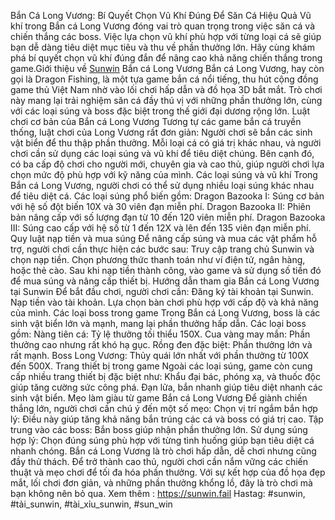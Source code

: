 Bắn Cá Long Vương: Bí Quyết Chọn Vũ Khí Đúng Để Săn Cá Hiệu Quả 
Vũ khí trong Bắn cá Long Vương đóng vai trò quan trọng trong việc săn cá và chiến thắng các boss. Việc lựa chọn vũ khí phù hợp với từng loại cá sẽ giúp bạn dễ dàng tiêu diệt mục tiêu và thu về phần thưởng lớn. Hãy cùng khám phá bí quyết chọn vũ khí đúng đắn để nâng cao khả năng chiến thắng trong game.Giới thiệu về [Sunwin](https://sunwin.fail) Bắn cá Long Vương Bắn cá Long Vương, hay còn gọi là Dragon Fishing, là một tựa game bắn cá nổi tiếng, thu hút cộng đồng game thủ Việt Nam nhờ vào lối chơi hấp dẫn và đồ họa 3D bắt mắt. Trò chơi này mang lại trải nghiệm săn cá đầy thú vị với những phần thưởng lớn, cùng với các loại súng và boss đặc biệt trong thế giới đại dương rộng lớn.
Luật chơi cơ bản của Bắn cá Long Vương Tương tự các game bắn cá truyền thống, luật chơi của Long Vương rất đơn giản: Người chơi sẽ bắn các sinh vật biển để thu thập phần thưởng. Mỗi loại cá có giá trị khác nhau, và người chơi cần sử dụng các loại súng và vũ khí để tiêu diệt chúng. Bên cạnh đó, có ba cấp độ chơi cho người mới, chuyên gia và cao thủ, giúp người chơi lựa chọn mức độ phù hợp với kỹ năng của mình.
Các loại súng và vũ khí Trong Bắn cá Long Vương, người chơi có thể sử dụng nhiều loại súng khác nhau để tiêu diệt cá. Các loại súng phổ biến gồm:
Dragon Bazooka I: Súng cơ bản với hệ số đột biến 10X và 30 viên đạn miễn phí.
Dragon Bazooka II: Phiên bản nâng cấp với số lượng đạn từ 10 đến 120 viên miễn phí.
Dragon Bazooka III: Súng cao cấp với hệ số từ 1 đến 12X và lên đến 135 viên đạn miễn phí.
Quy luật nạp tiền và mua súng Để nâng cấp súng và mua các vật phẩm hỗ trợ, người chơi cần thực hiện các bước sau:
Truy cập trang chủ Sunwin và chọn nạp tiền.
Chọn phương thức thanh toán như ví điện tử, ngân hàng, hoặc thẻ cào.
Sau khi nạp tiền thành công, vào game và sử dụng số tiền đó để mua súng và nâng cấp thiết bị.
Hướng dẫn tham gia Bắn cá Long Vương tại Sunwin Để bắt đầu chơi, người chơi cần:
Đăng ký tài khoản tại Sunwin.
Nạp tiền vào tài khoản.
Lựa chọn bàn chơi phù hợp với cấp độ và khả năng của mình.
Các loại boss trong game Trong Bắn cá Long Vương, boss là các sinh vật biển lớn và mạnh, mang lại phần thưởng hấp dẫn. Các loại boss gồm:
Nàng tiên cá: Tỷ lệ thưởng tối thiểu 150X.
Cua vàng may mắn: Phần thưởng cao nhưng rất khó hạ gục.
Rồng đen đặc biệt: Phần thưởng lớn và rất mạnh.
Boss Long Vương: Thủy quái lớn nhất với phần thưởng từ 100X đến 500X.
Trang thiết bị trong game Ngoài các loại súng, game còn cung cấp nhiều trang thiết bị đặc biệt như:
Khẩu đại bác, phóng xạ, và thuốc độc giúp tăng cường sức công phá.
Đạn lửa, bắn nhanh giúp tiêu diệt nhanh các sinh vật biển.
Mẹo làm giàu từ game Bắn cá Long Vương Để giành chiến thắng lớn, người chơi cần chú ý đến một số mẹo:
Chọn vị trí ngắm bắn hợp lý: Điều này giúp tăng khả năng bắn trúng các cá và boss có giá trị cao.
Tập trung vào các boss: Bắn boss giúp nhận phần thưởng lớn.
Sử dụng súng hợp lý: Chọn đúng súng phù hợp với từng tình huống giúp bạn tiêu diệt cá nhanh chóng.
Bắn cá Long Vương là trò chơi hấp dẫn, dễ chơi nhưng cũng đầy thử thách. Để trở thành cao thủ, người chơi cần nắm vững các chiến thuật và mẹo chơi để tối đa hóa phần thưởng. Với sự kết hợp của đồ họa đẹp mắt, lối chơi đơn giản, và những phần thưởng khổng lồ, đây là trò chơi mà bạn không nên bỏ qua.
Xem thêm : https://sunwin.fail
Hastag: #sunwin, #tải_sunwin, #tài_xỉu_sunwin, #sun_win
